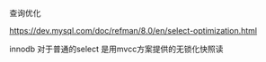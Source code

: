 

查询优化


https://dev.mysql.com/doc/refman/8.0/en/select-optimization.html


innodb 对于普通的select 是用mvcc方案提供的无锁化快照读


